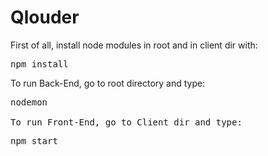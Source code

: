 # Qlouder

First of all, install node modules in root and in client dir with:
<pre>npm install</pre>

To run Back-End, go to root directory and type:
<pre>nodemon</ore>

To run Front-End, go to Client dir and type:
<pre>npm start</pre>
